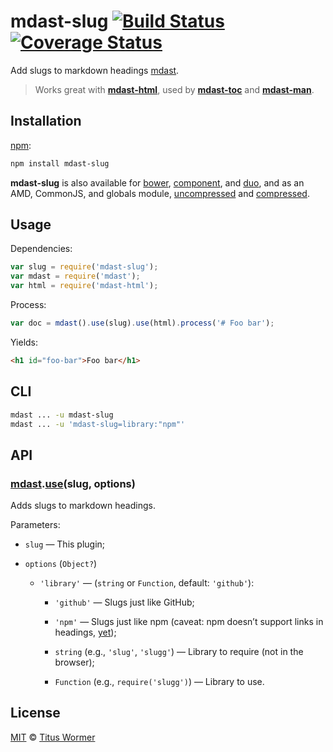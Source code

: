 # mdast-slug [![Build Status](https://img.shields.io/travis/wooorm/mdast-slug.svg)](https://travis-ci.org/wooorm/mdast-slug) [![Coverage Status](https://img.shields.io/coveralls/wooorm/mdast-slug.svg)](https://coveralls.io/r/wooorm/mdast-slug?branch=master)

Add slugs to markdown headings [mdast](https://github.com/wooorm/mdast).

>   Works great with [**mdast-html**](https://github.com/wooorm/mdast-html),
>   used by [**mdast-toc**](https://github.com/wooorm/mdast-toc) and
>   [**mdast-man**](https://github.com/wooorm/mdast-man).

## Installation

[npm](https://docs.npmjs.com/cli/install):

```bash
npm install mdast-slug
```

**mdast-slug** is also available for [bower](http://bower.io/#install-packages),
[component](https://github.com/componentjs/component), and
[duo](http://duojs.org/#getting-started), and as an AMD, CommonJS, and globals
module, [uncompressed](mdast-slug.js) and
[compressed](mdast-slug.min.js).

## Usage

Dependencies:

```javascript
var slug = require('mdast-slug');
var mdast = require('mdast');
var html = require('mdast-html');
```

Process:

```javascript
var doc = mdast().use(slug).use(html).process('# Foo bar');
```

Yields:

```html
<h1 id="foo-bar">Foo bar</h1>
```

## CLI

```bash
mdast ... -u mdast-slug
mdast ... -u 'mdast-slug=library:"npm"'
```

## API

### [mdast](https://github.com/wooorm/mdast#api).[use](https://github.com/wooorm/mdast#mdastuseplugin-options)(slug, options)

Adds slugs to markdown headings.

Parameters:

*   `slug` — This plugin;

*   `options` (`Object?`)

    *   `'library'` — (`string` or `Function`, default: `'github'`):

        *   `'github'` — Slugs just like GitHub;

        *   `'npm'`
            — Slugs just like npm (caveat: npm doesn’t support links in
            headings, [yet](https://github.com/npm/marky-markdown/pull/38));

        *   `string` (e.g., `'slug'`, `'slugg'`)
            — Library to require (not in the browser);

        *   `Function` (e.g., `require('slugg')`)
            — Library to use.

## License

[MIT](LICENSE) © [Titus Wormer](http://wooorm.com)
